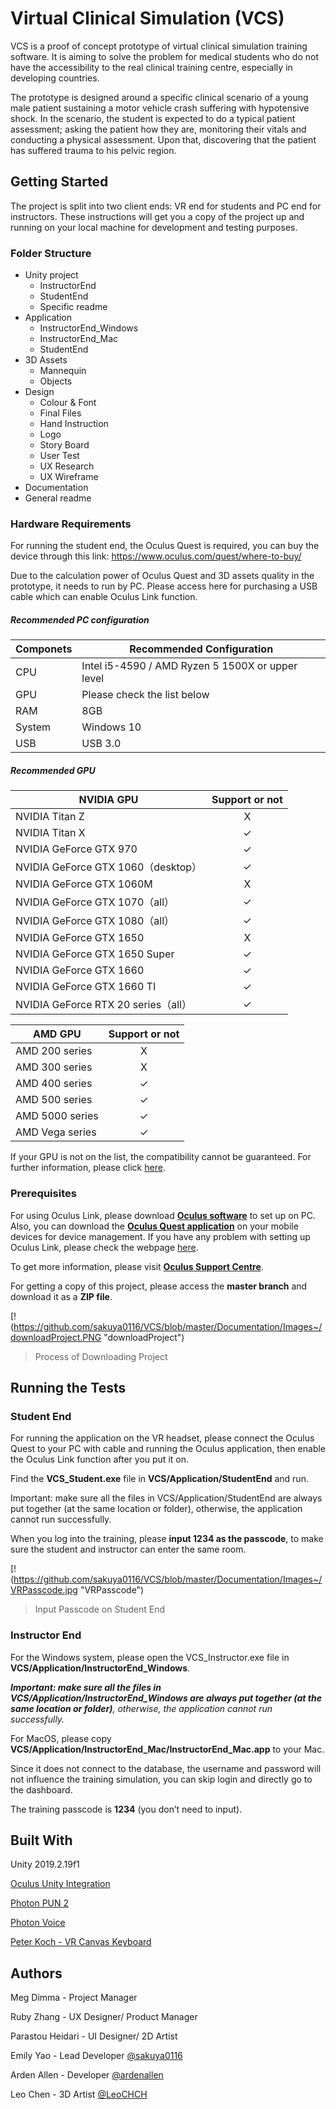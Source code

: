 # Virtual Clinical Simulation (VCS)
VCS is a proof of concept prototype of virtual clinical simulation training software. It is aiming to solve the problem for medical students who do not have the accessibility to the real clinical training centre, especially in developing countries.

The prototype is designed around a specific clinical scenario of a young male patient sustaining a motor vehicle crash suffering with hypotensive shock. In the scenario, the student is expected to do a typical patient assessment; asking the patient how they are, monitoring their vitals and conducting a physical assessment. Upon that, discovering that the patient has suffered trauma to his pelvic region. 

## Getting Started
The project is split into two client ends: VR end for students and PC end for instructors. These instructions will get you a copy of the project up and running on your local machine for development and testing purposes.

### Folder Structure
+ Unity project 
	+ InstructorEnd
	+ StudentEnd
	+ Specific readme
+ Application
	+ InstructorEnd_Windows
	+ InstructorEnd_Mac
	+ StudentEnd
+ 3D Assets 
	+ Mannequin
	+ Objects
+ Design
	+ Colour & Font
	+ Final Files
	+ Hand Instruction
	+ Logo
	+ Story Board
	+ User Test
	+ UX Research
	+ UX Wireframe
+ Documentation
+ General readme

### Hardware Requirements
For running the student end, the Oculus Quest is required, you can buy the device through this link: https://www.oculus.com/quest/where-to-buy/

Due to the calculation power of Oculus Quest and 3D assets quality in the prototype, it needs to run by PC. Please access here for purchasing a USB cable which can enable Oculus Link function.

##### Recommended PC configuration
Componets	|	Recommended Configuration	|
------------- | -------------
CPU  | Intel i5-4590 / AMD Ryzen 5 1500X or upper level
GPU  | Please check the list below
RAM  | 8GB
System	|	Windows 10
USB	|USB 3.0

##### Recommended GPU
NVIDIA GPU	|	Support or not
------------- | :----:
NVIDIA Titan Z |X
NVIDIA Titan X |✓
NVIDIA GeForce GTX 970|✓
NVIDIA GeForce GTX 1060（desktop）|✓
NVIDIA GeForce GTX 1060M|X
NVIDIA GeForce GTX 1070（all）|✓
NVIDIA GeForce GTX 1080（all）|✓
NVIDIA GeForce GTX 1650|X
NVIDIA GeForce GTX 1650 Super|✓
NVIDIA GeForce GTX 1660|✓
NVIDIA GeForce GTX 1660 TI|✓
NVIDIA GeForce RTX 20 series（all）|✓

AMD GPU|Support or not
------------- | :----:
AMD 200 series|X
AMD 300 series|X
AMD 400 series|✓
AMD 500 series|✓
AMD 5000 series|✓
AMD Vega series|✓

If your GPU is not on the list, the compatibility cannot be guaranteed. For further information, please click [here](https://support.oculus.com/444256562873335/).

### Prerequisites
For using Oculus Link, please download **[Oculus software](https://www.oculus.com/setup/#rift-setup)** to set up on PC. Also, you can download the **[Oculus Quest application](https://www.oculus.com/setup/#quest-setup)** on your mobile devices for device management. If you have any problem with setting up Oculus Link, please check the webpage [here](https://support.oculus.com/525406631321134/#setup).

To get more information, please visit **[Oculus Support Centre](https://support.oculus.com/quest/)**.

For getting a copy of this project, please access the **master branch** and download it as a **ZIP file**.

[!(https://github.com/sakuya0116/VCS/blob/master/Documentation/Images~/downloadProject.PNG "downloadProject")
> Process of Downloading Project

## Running the Tests
### Student End
For running the application on the VR headset, please connect the Oculus Quest to your PC with cable and running the Oculus application, then enable the Oculus Link function after you put it on.

Find the **VCS_Student.exe** file in **VCS/Application/StudentEnd** and run. 

Important: make sure all the files in VCS/Application/StudentEnd are always put together (at the same location or folder), otherwise, the application cannot run successfully. 

When you log into the training, please **input 1234 as the passcode**, to make sure the student and instructor can enter the same room.

[!(https://github.com/sakuya0116/VCS/blob/master/Documentation/Images~/VRPasscode.jpg "VRPasscode")
> Input Passcode on Student End

### Instructor End
For the Windows system, please open the VCS_Instructor.exe file in **VCS/Application/InstructorEnd_Windows**.

***Important: make sure all the files in VCS/Application/InstructorEnd_Windows are always put together (at the same location or folder)***_, otherwise, the application cannot run successfully._

For MacOS, please copy **VCS/Application/InstructorEnd_Mac/InstructorEnd_Mac.app** to your Mac.

Since it does not connect to the database, the username and password will not influence the training simulation, you can skip login and directly go to the dashboard.

The training passcode is **1234** (you don’t need to input).

## Built With
Unity 2019.2.19f1

[Oculus Unity Integration](https://developer.oculus.com/downloads/package/unity-integration/)

[Photon PUN 2](https://www.photonengine.com/PUN)

[Photon Voice](https://www.photonengine.com/Voice)

[Peter Koch - VR Canvas Keyboard](http://talesfromtherift.com/vr-canvas-keyboard/)

## Authors
Meg Dimma - Project Manager

Ruby Zhang - UX Designer/ Product Manager

Parastou Heidari - UI Designer/ 2D Artist

Emily Yao - Lead Developer [@sakuya0116](https://github.com/sakuya0116)

Arden Allen - Developer [@ardenallen](https://github.com/ardenallen)

Leo Chen - 3D Artist [@LeoCHCH](https://github.com/LeoCHCH)
